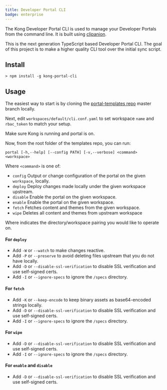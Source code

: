 ```yaml
---
title: Developer Portal CLI
badge: enterprise
---
```


The Kong Developer Portal CLI is used to manage your Developer Portals from the
command line. It is built using [clipanion][clipanion].

This is the next generation TypeScript based Developer Portal CLI. The goal of
this project is to make a higher quality CLI tool over the initial sync script.


## Install

```
> npm install -g kong-portal-cli
```

## Usage

The easiest way to start is by cloning the [portal-templates repo][templates]
master branch locally.

Next, edit `workspaces/default/cli.conf.yaml` to set workspace `name` and `rbac_token`
to match your setup.

Make sure Kong is running and portal is on.

Now, from the root folder of the templates repo, you can run:

```portal [-h,--help] [--config PATH] [-v,--verbose] <command> <workspace>```

Where `<command>` is one of:

* `config`   Output or change configuration of the portal on the given
`workspace`, locally.
* `deploy`   Deploy changes made locally under the given workspace upstream.
* `disable`  Enable the portal on the given workspace.
* `enable`   Enable the portal on the given workspace.
* `fetch`    Fetches content and themes from the given workspace.
* `wipe`     Deletes all content and themes from upstream workspace

Where <workspace> indicates the directory/workspace pairing you would like to operate on.

#### For `deploy`
- Add `-W` or `--watch` to make changes reactive.
- Add `-P` or `--preserve` to avoid deleting files upstream that you do not have locally.
- Add `-D` or `--disable-ssl-verification` to disable SSL verification and use self-signed certs.
- Add `-I` or `--ignore-specs` to ignore the `/specs` directory.

#### For `fetch`
- Add `-K` or `--keep-encode` to keep binary assets as base64-encoded strings locally.
- Add `-D` or `--disable-ssl-verification` to disable SSL verification and use self-signed certs.
- Add `-I` or `--ignore-specs` to ignore the `/specs` directory.

#### For `wipe`
- Add `-D` or `--disable-ssl-verification` to disable SSL verification and use self-signed certs.
- Add `-I` or `--ignore-specs` to ignore the `/specs` directory.

#### For `enable` and `disable`
- Add `-D` or `--disable-ssl-verification` to disable SSL verification and use self-signed certs.


[clipanion]: https://github.com/arcanis/clipanion
[sync-script]: https://github.com/Kong/kong-portal-templates/blob/81382f2c7887cf57bb040a6af5ca716b83cc74f3/bin/sync.js
[cli-support]: https://github.com/Kong/kong-portal-cli/issues/new
[cli-license]: https://github.com/Kong/kong-portal-cli/blob/master/LICENSE
[cli-contributors]: (https://github.com/Kong/kong-portal-cli/contributors)
[kong-support]: https://support.konghq.com/support/s/
[templates]: https://github.com/Kong/kong-portal-templates
